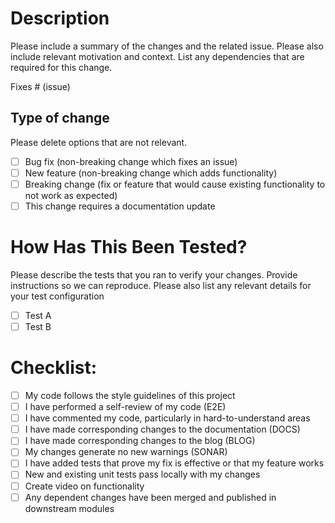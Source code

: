 # Description

Please include a summary of the changes and the related issue. Please also include relevant motivation and context. List any dependencies that are required for this change.

Fixes # (issue)

## Type of change

Please delete options that are not relevant.

- [ ] Bug fix (non-breaking change which fixes an issue)
- [ ] New feature (non-breaking change which adds functionality)
- [ ] Breaking change (fix or feature that would cause existing functionality to not work as expected)
- [ ] This change requires a documentation update

# How Has This Been Tested?

Please describe the tests that you ran to verify your changes. Provide instructions so we can reproduce. Please also list any relevant details for your test configuration

- [ ] Test A
- [ ] Test B

# Checklist:

- [ ] My code follows the style guidelines of this project
- [ ] I have performed a self-review of my code (E2E)
- [ ] I have commented my code, particularly in hard-to-understand areas
- [ ] I have made corresponding changes to the documentation (DOCS)
- [ ] I have made corresponding changes to the blog (BLOG)
- [ ] My changes generate no new warnings (SONAR)
- [ ] I have added tests that prove my fix is effective or that my feature works
- [ ] New and existing unit tests pass locally with my changes
- [ ] Create video on functionality
- [ ] Any dependent changes have been merged and published in downstream modules
